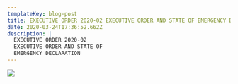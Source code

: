 ```yaml
---
templateKey: blog-post
title: EXECUTIVE ORDER 2020-02 EXECUTIVE ORDER AND STATE OF EMERGENCY DECLARATION
date: 2020-03-24T17:36:52.662Z
description: |
  EXECUTIVE ORDER 2020-02
  EXECUTIVE ORDER AND STATE OF
  EMERGENCY DECLARATION
---
```

![](/img/covid-emergency.jpg)
